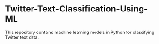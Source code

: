 # Twitter-Text-Classification-Using-ML
This repository contains machine learning models in Python for classifying Twitter text data. 
